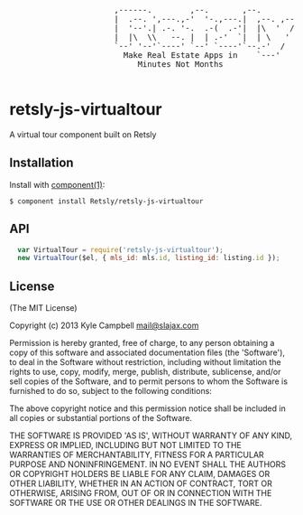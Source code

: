 <pre>
                      ,------.        ,--.       ,--.
                      |  .--. ',---.,-'  '-.,---.|  ,--. ,--.
                      |  '--'.| .-. '-.  .-(  .-'|  |\  '  /
                      |  |\  \\   --. |  | .-'  `|  | \   '
                      `--' '--'`----' `--' `----'`--.-'  /
                        Make Real Estate Apps in    `---'
                           Minutes Not Months

</pre>

# retsly-js-virtualtour

  A virtual tour component built on Retsly

## Installation

  Install with [component(1)](http://component.io):

    $ component install Retsly/retsly-js-virtualtour

## API

```javascript
  var VirtualTour = require('retsly-js-virtualtour');
  new VirtualTour($el, { mls_id: mls.id, listing_id: listing.id });
```

## License

(The MIT License)

Copyright (c) 2013 Kyle Campbell <mail@slajax.com>

Permission is hereby granted, free of charge, to any person obtaining a copy of this software and associated documentation files (the 'Software'), to deal in the Software without restriction, including without limitation the rights to use, copy, modify, merge, publish, distribute, sublicense, and/or sell copies of the Software, and to permit persons to whom the Software is furnished to do so, subject to the following conditions:

The above copyright notice and this permission notice shall be included in all copies or substantial portions of the Software.

THE SOFTWARE IS PROVIDED 'AS IS', WITHOUT WARRANTY OF ANY KIND, EXPRESS OR IMPLIED, INCLUDING BUT NOT LIMITED TO THE WARRANTIES OF MERCHANTABILITY, FITNESS FOR A PARTICULAR PURPOSE AND NONINFRINGEMENT. IN NO EVENT SHALL THE AUTHORS OR COPYRIGHT HOLDERS BE LIABLE FOR ANY CLAIM, DAMAGES OR OTHER LIABILITY, WHETHER IN AN ACTION OF CONTRACT, TORT OR OTHERWISE, ARISING FROM, OUT OF OR IN CONNECTION WITH THE SOFTWARE OR THE USE OR OTHER DEALINGS IN THE SOFTWARE.
